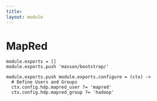 ```yaml
---
title: 
layout: module
---
```


# MapRed

    module.exports = []
    module.exports.push 'masson/bootstrap/'

    module.exports.push module.exports.configure = (ctx) ->
      # Define Users and Groups
      ctx.config.hdp.mapred_user ?= 'mapred'
      ctx.config.hdp.mapred_group ?= 'hadoop'